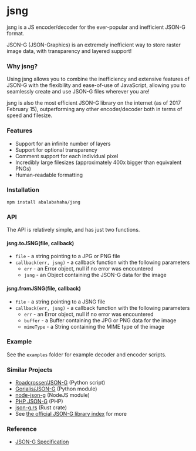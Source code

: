 # jsng

jsng is a JS encoder/decoder for the ever-popular and inefficient JSON-G format.

JSON-G (JSON-Graphics) is an extremely inefficient way to store raster image data, with transparency and layered support!

### Why jsng?

Using jsng allows you to combine the inefficiency and extensive features of JSON-G with the flexibility and ease-of-use of JavaScript, allowing you to seamlessly create and use JSON-G files wherever you are!

jsng is also the most efficient JSON-G library on the internet (as of 2017 February 15), outperforming any other encoder/decoder both in terms of speed and filesize.

### Features

- Support for an infinite number of layers
- Support for optional transparency
- Comment support for each individual pixel
- Incredibly large filesizes (approximately 400x bigger than equivalent PNGs)
- Human-readable formatting

### Installation
```
npm install abalabahaha/jsng
```

### API

The API is relatively simple, and has just two functions.

#### jsng.toJSNG(file, callback)
- `file` - a string pointing to a JPG or PNG file
- `callback(err, jsng)` - a callback function with the following parameters
    - `err` - an Error object, null if no error was encountered
    - `jsng` - an Object containing the JSON-G data for the image

#### jsng.fromJSNG(file, callback)
- `file` - a string pointing to a JSNG file
- `callback(err, jsng)` - a callback function with the following parameters
    - `err` - an Error object, null if no error was encountered
    - `buffer` - a Buffer containing the JPG or PNG data for the image
    - `mimeType` - a String containing the MIME type of the image

### Example

See the `examples` folder for example decoder and encoder scripts.

### Similar Projects
- [Roadcrosser/JSON-G](https://github.com/Roadcrosser/JSON-G) (Python script)
- [Gorialis/JSON-G](https://github.com/Gorialis/JSON-G) (Python module)
- [node-json-g](https://github.com/AtlasTheBot/node-json-g) (NodeJS module)
- [PHP JSON-G](https://git.gocode.it/RaidAndFade/PHP_json-g) (PHP)
- [json-g.rs](https://github.com/zeyla/json-g.rs) (Rust crate)
- See [the official JSON-G library index](https://github.com/Roadcrosser/JSON-G/blob/master/resources.md) for more

### Reference
- [JSON-G Specification](https://github.com/Roadcrosser/JSON-G/blob/master/spec.md)
